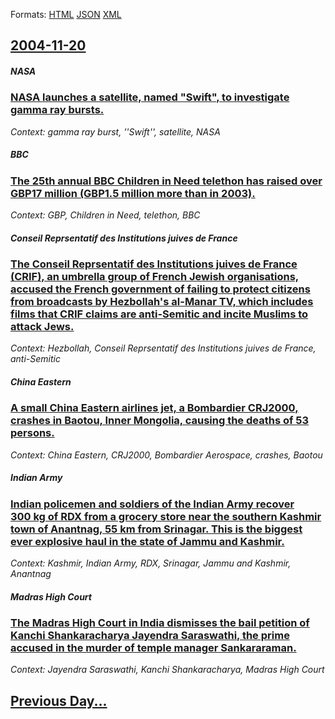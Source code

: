 
Formats: [HTML](2004/11/20/index.html)  [JSON](2004/11/20/index.json)  [XML](2004/11/20/index.xml)  

## [2004-11-20](/news/2004/11/20/index.md)

##### NASA
### [ NASA launches a satellite, named "Swift", to investigate gamma ray bursts. ](/news/2004/11/20/nasa-launches-a-satellite-named-swift-to-investigate-gamma-ray-bursts.md)
_Context: gamma ray burst, ''Swift'', satellite, NASA_

##### BBC
### [ The 25th annual BBC Children in Need telethon has raised over GBP17 million (GBP1.5 million more than in 2003). ](/news/2004/11/20/the-25th-annual-bbc-children-in-need-telethon-has-raised-over-gbp17-million-gbp1-5-million-more-than-in-2003.md)
_Context: GBP, Children in Need, telethon, BBC_

##### Conseil Reprsentatif des Institutions juives de France
### [ The Conseil Reprsentatif des Institutions juives de France (CRIF), an umbrella group of French Jewish organisations, accused the French government of failing to protect citizens from broadcasts by Hezbollah's al-Manar TV, which includes films that CRIF claims are anti-Semitic and incite Muslims to attack Jews. ](/news/2004/11/20/the-conseil-representatif-des-institutions-juives-de-france-crif-an-umbrella-group-of-french-jewish-organisations-accused-the-french-go.md)
_Context: Hezbollah, Conseil Reprsentatif des Institutions juives de France, anti-Semitic_

##### China Eastern
### [ A small China Eastern airlines jet, a Bombardier CRJ2000, crashes in Baotou, Inner Mongolia, causing the deaths of 53 persons. ](/news/2004/11/20/a-small-china-eastern-airlines-jet-a-bombardier-crj2000-crashes-in-baotou-inner-mongolia-causing-the-deaths-of-53-persons.md)
_Context: China Eastern, CRJ2000, Bombardier Aerospace, crashes, Baotou_

##### Indian Army
### [ Indian policemen and soldiers of the Indian Army recover 300&nbsp;kg of RDX from a grocery store near the southern Kashmir town of Anantnag, 55&nbsp;km from Srinagar. This is the biggest ever explosive haul in the state of Jammu and Kashmir. ](/news/2004/11/20/indian-policemen-and-soldiers-of-the-indian-army-recover-300-nbsp-kg-of-rdx-from-a-grocery-store-near-the-southern-kashmir-town-of-anantnag.md)
_Context: Kashmir, Indian Army, RDX, Srinagar, Jammu and Kashmir, Anantnag_

##### Madras High Court
### [ The Madras High Court in India dismisses the bail petition of Kanchi Shankaracharya Jayendra Saraswathi, the prime accused in the murder of temple manager Sankararaman. ](/news/2004/11/20/the-madras-high-court-in-india-dismisses-the-bail-petition-of-kanchi-shankaracharya-jayendra-saraswathi-the-prime-accused-in-the-murder-of.md)
_Context: Jayendra Saraswathi, Kanchi Shankaracharya, Madras High Court_

## [Previous Day...](/news/2004/11/19/index.md)

